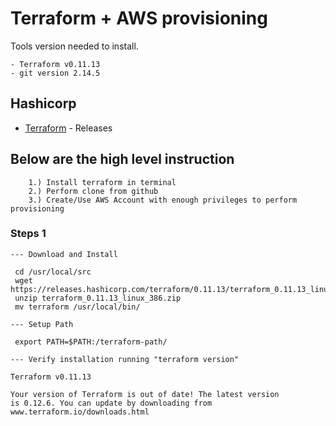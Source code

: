 # Terraform +  AWS provisioning

Tools version needed to install. 
```
- Terraform v0.11.13
- git version 2.14.5 
```
## Hashicorp 

* [Terraform](https://releases.hashicorp.com/terraform/) - Releases


## Below are the high level instruction
```
	1.) Install terraform in terminal 
	2.) Perform clone from github 
	3.) Create/Use AWS Account with enough privileges to perform provisioning
```

### Steps 1
```
--- Download and Install

 cd /usr/local/src
 wget https://releases.hashicorp.com/terraform/0.11.13/terraform_0.11.13_linux_386.zip
 unzip terraform_0.11.13_linux_386.zip
 mv terraform /usr/local/bin/

--- Setup Path

 export PATH=$PATH:/terraform-path/

--- Verify installation running "terraform version"

Terraform v0.11.13

Your version of Terraform is out of date! The latest version
is 0.12.6. You can update by downloading from www.terraform.io/downloads.html
  
```


